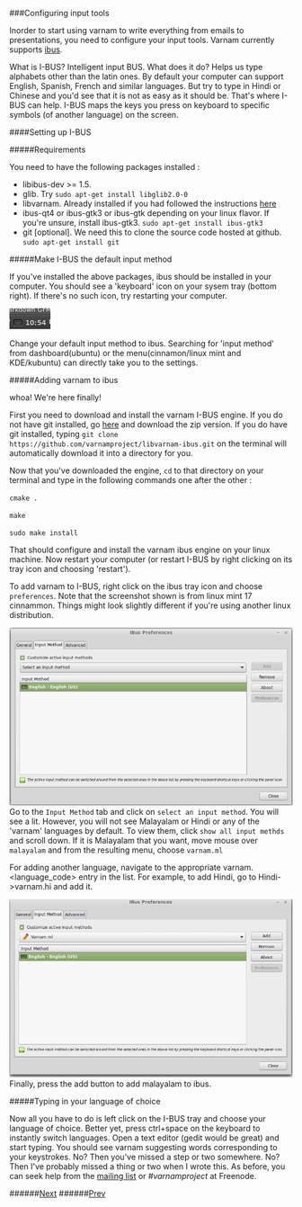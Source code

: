 ###Configuring input tools

Inorder to start using varnam to write everything from emails to presentations, you need to configure your input tools. Varnam currently supports [ibus](http://en.wikipedia.org/wiki/Intelligent_Input_Bus).

What is I-BUS? Intelligent input BUS.
What does it do? Helps us type alphabets other than the latin ones. By default your computer can support English, Spanish, French and similar languages. But try to type in Hindi or Chinese and you'd see that it is not as easy as it should be. That's where I-BUS can help. I-BUS maps the keys you press on keyboard to specific symbols (of another language) on the screen.

####Setting up I-BUS

#####Requirements

You need to have the following packages installed :

+ libibus-dev >= 1.5.
+ glib. Try `sudo apt-get install libglib2.0-0`
+ libvarnam. Already installed if you had followed the instructions [here](guide_getting_started.md)
+ ibus-qt4 or ibus-gtk3 or ibus-gtk depending on your linux flavor. If you're unsure, install ibus-gtk3. `sudo apt-get install ibus-gtk3` 
+ git [optional]. We need this to clone the source code hosted at github. `sudo apt-get install git`

#####Make I-BUS the default input method

If you've installed the above packages, ibus should be installed in your computer. You should see a 'keyboard' icon on your sysem tray (bottom right). If there's no such icon, try restarting your computer.

![ibus system tray](screenshots/ibus_tray.png)

Change your default input method to ibus. Searching for 'input method' from dashboard(ubuntu) or the menu(cinnamon/linux mint and KDE/kubuntu) can directly take you to the settings.

#####Adding varnam to ibus

whoa! We're here finally!

First you need to download and install the varnam I-BUS engine. If you do not have git installed, go [here](https://github.com/varnamproject/libvarnam-ibus) and download the zip version.
If you do have git installed, typing `git clone https://github.com/varnamproject/libvarnam-ibus.git`  on the terminal will automatically download it into a directory for you.

Now that you've downloaded the engine, `cd` to that directory on your terminal and type in the following commands one after the other :

`cmake .`

`make`

`sudo make install`

That should configure and install the varnam ibus engine on your linux machine. Now restart your computer (or restart I-BUS by right clicking on its tray icon and choosing 'restart').

To add varnam to I-BUS, right click on the ibus tray icon and choose `preferences`. Note that the screenshot shown is from linux mint 17 cinnammon. Things might look slightly different if you're using another linux distribution.

![preferences](screenshots/ibus_preferences.png)
Go to the `Input Method` tab and click on `select an input method`. You will see a lit. However, you will not see Malayalam or Hindi or any of the 'varnam' languages by default. To view them, click `show all input methds` and scroll down. If it is Malayalam that you want, move mouse over `malayalam` and from the resulting menu, choose `varnam.ml`

For adding another language, navigate to the appropriate varnam.<language_code> entry in the list. For example, to add Hindi, go to Hindi->varnam.hi and add it.

![final](screenshots/ibus_final.png)
Finally, press the add button to add malayalam to ibus.

#####Typing in your language of choice

Now all you have to do is left click on the I-BUS tray and choose your language of choice. Better yet, press ctrl+space on the keyboard to instantly switch languages. Open a text editor (gedit would be great) and start typing. You should see varnam suggesting words corresponding to your keystrokes. No? Then you've missed a step or two somewhere. No? Then I've probably missed a thing or two when I wrote this. As before, you can seek help from the [mailing list](https://lists.nongnu.org/mailman/listinfo/varnamproject-discuss) or _#varnamproject_ at Freenode.

######[Next](guide_word_corpus.md)
######[Prev](guide_getting_started.md)


